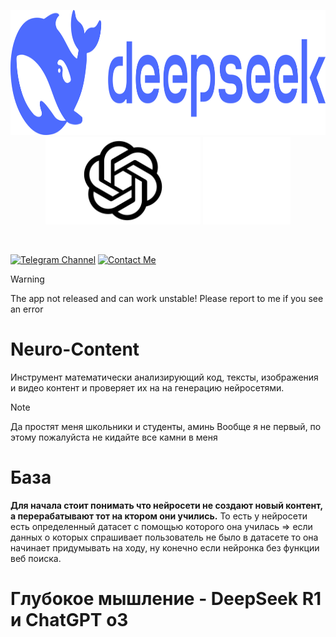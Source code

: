 

<p align = center>
<img src=readme/imgs/DeepSeek-Logo.png ,width=300, height=200>
  <br>
<img src=readme/imgs/ChatGPT-Logo.png ,width=250, height=140>
<img src=readme/imgs/Qwen-Logo.png ,width=135, height=140> 
</p>
<br>

[![Telegram Channel](https://img.shields.io/badge/Telegram-Channel-blue?style=for-the-badge&logo=telegram)](https://t.me/ArcaneDevStudio)
[![Contact Me](https://img.shields.io/badge/Contact-Me-green?style=for-the-badge&logo=telegram)](https://t.me/Nam4iks)


>[!WARNING]
>The app not released and can work unstable!
>Please report to me if you see an error


# Neuro-Content
Инструмент математически анализирующий код, тексты, изображения и видео контент и проверяет их на на генерацию нейросетями. 

>[!NOTE]
>Да простят меня школьники и студенты, аминь
>Вообще я не первый, по этому пожалуйста не кидайте все камни в меня 

# База

**Для начала стоит понимать что нейросети не создают новый контент, а перерабатывают тот на ктором они учились.** То есть у нейросети есть определенный датасет с помощью которого она училась => если данных о которых спрашивает пользователь не было в
датасете то она начинает придумывать на ходу, ну конечно если нейронка без функции веб поиска.  

# Глубокое мышление - DeepSeek R1 и ChatGPT o3 
